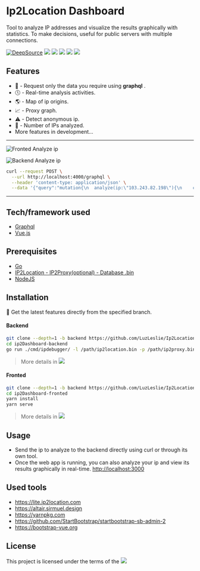 # Ip2Location Dashboard

Tool to analyze IP addresses and visualize the results graphically with statistics. To make decisions, useful for public servers with multiple connections.

[![DeepSource](https://deepsource.io/gh/LuzLeslie/Ip2Location-Dashboard.svg/?label=active+issues&show_trend=true)](https://deepsource.io/gh/LuzLeslie/Ip2Location-Dashboard/?ref=repository-badge)
![](https://img.shields.io/github/issues/LuzLeslie/Ip2Location-Dashboard) ![](https://img.shields.io/badge/contributions-welcome-brightgreen.svg?style=flat) ![](https://img.shields.io/badge/Go-1.13.x-blue) ![](https://img.shields.io/badge/NodeJS-12.x-blue) ![](https://img.shields.io/badge/Vue-2.x-blue)

## Features
 
* :page_with_curl: - Request only the data you require using **graphql** .
* :clock5: - Real-time analysis activities.
* :earth_americas: - Map of ip origins.
* :chart_with_upwards_trend: - Proxy graph.
* :warning: - Detect anonymous ip.
* :traffic_light: - Number of IPs analyzed.
* More features in development...

---
![Fronted Analyze ip](https://i.ibb.co/N9vvPps/dashboard.png)

![Backend Analyze ip](https://i.ibb.co/M565631/graphql-Post.png)

```bash
curl --request POST \
  --url http://localhost:4000/graphql \
  --header 'content-type: application/json' \
  --data '{"query":"mutation{\n  analyze(ip:\"103.243.82.198\"){\n    country_code\n    country_name\n  }\n}"}'
```
---
## Tech/framework used

- [Graphql](https://graphql.org)
- [Vue.js](https://vuejs.org)

## Prerequisites

- [Go](https://golang.org)
- [IP2Location - IP2Proxy(optional) - Database .bin](https://ip2location.com/)
- [NodeJS](https://nodejs.org)

## Installation

:rocket: Get the latest features directly from the specified branch.

#### Backend

```bash
git clone --depth=1 -b backend https://github.com/LuzLeslie/Ip2Location-Dashboard.git ip2Dashboard-backend
cd ip2Dashboard-backend
go run ./cmd/ipdebugger/ -l /path/ip2location.bin -p /path/ip2proxy.bin
```
> More details in  [![](https://img.shields.io/badge/branch-backend-orange?style=flat)](https://github.com/LuzLeslie/Ip2Location-Dashboard/tree/backend)

#### Fronted

```bash
git clone --depth=1 -b backend https://github.com/LuzLeslie/Ip2Location-Dashboard.git ip2Dashboard-fronted
cd ip2Dashboard-fronted
yarn install
yarn serve
```
> More details in  [![](https://img.shields.io/badge/branch-fronted-orange?style=flat)](https://github.com/LuzLeslie/Ip2Location-Dashboard/tree/fronted)

## Usage

* Send the ip to analyze to the backend directly using curl or through its own tool.
* Once the web app is running, you can also analyze your ip and view its results graphically in real-time.
[http://localhost:3000](http://localhost:3000)

## Used tools

* https://lite.ip2location.com
* https://altair.sirmuel.design
* https://yarnpkg.com
* https://github.com/StartBootstrap/startbootstrap-sb-admin-2
* https://bootstrap-vue.org

## License

This project is licensed under the terms of the ![](https://badgen.net/github/license/LuzLeslie/Ip2Location-Dashboard)
